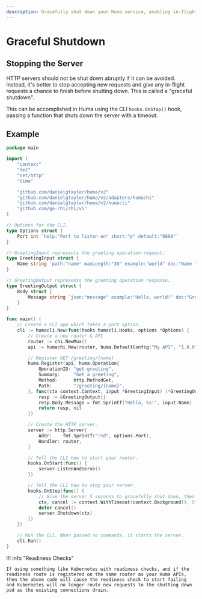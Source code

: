 ```yaml
---
description: Gracefully shut down your Huma service, enabling in-flight requests to finish.
---
```


# Graceful Shutdown

## Stopping the Server

HTTP servers should not be shut down abruptly if it can be avoided. Instead, it's better to stop accepting new requests and give any in-flight requests a chance to finish before shutting down. This is called a "graceful shutdown".

This can be accomplished in Huma using the CLI `hooks.OnStop()` hook, passing a function that shuts down the server with a timeout.

## Example

```go title="code.go" linenums="1" hl_lines="6-7 50-67"
package main

import (
	"context"
	"fmt"
	"net/http"
	"time"

	"github.com/danielgtaylor/huma/v2"
	"github.com/danielgtaylor/huma/v2/adapters/humachi"
	"github.com/danielgtaylor/huma/v2/humacli"
	"github.com/go-chi/chi/v5"
)

// Options for the CLI.
type Options struct {
	Port int `help:"Port to listen on" short:"p" default:"8888"`
}

// GreetingInput represents the greeting operation request.
type GreetingInput struct {
	Name string `path:"name" maxLength:"30" example:"world" doc:"Name to greet"`
}

// GreetingOutput represents the greeting operation response.
type GreetingOutput struct {
	Body struct {
		Message string `json:"message" example:"Hello, world!" doc:"Greeting message"`
	}
}

func main() {
	// Create a CLI app which takes a port option.
	cli := humacli.New(func(hooks humacli.Hooks, options *Options) {
		// Create a new router & API
		router := chi.NewMux()
		api := humachi.New(router, huma.DefaultConfig("My API", "1.0.0"))

		// Register GET /greeting/{name}
		huma.Register(api, huma.Operation{
			OperationID: "get-greeting",
			Summary:     "Get a greeting",
			Method:      http.MethodGet,
			Path:        "/greeting/{name}",
		}, func(ctx context.Context, input *GreetingInput) (*GreetingOutput, error) {
			resp := &GreetingOutput{}
			resp.Body.Message = fmt.Sprintf("Hello, %s!", input.Name)
			return resp, nil
		})

		// Create the HTTP server.
		server := http.Server{
			Addr:    fmt.Sprintf(":%d", options.Port),
			Handler: router,
		}

		// Tell the CLI how to start your router.
		hooks.OnStart(func() {
			server.ListenAndServe()
		})

		// Tell the CLI how to stop your server.
		hooks.OnStop(func() {
			// Give the server 5 seconds to gracefully shut down, then give up.
			ctx, cancel := context.WithTimeout(context.Background(), 5*time.Second)
			defer cancel()
			server.Shutdown(ctx)
		})
	})

	// Run the CLI. When passed no commands, it starts the server.
	cli.Run()
}
```

!!! info "Readiness Checks"

    If using something like Kubernetes with readiness checks, and if the readiness route is registered on the same router as your Huma APIs, then the above code will cause the readiness check to start failing and Kubernetes will no longer route new requests to the shutting down pod as the existing connections drain.
